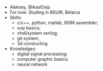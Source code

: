 - Aleksey, @AxelOsip
- For now: Studing in BSUIR, Belarus
- Skills:
  - с/с++, python, matlab, 8086 assembler;
  - oop basics;
  - vhdl/system verilog;
  - git system;
  - 3d constucting
- Knowledges:
  - digital signal processing;
  - computer graphic basics;
  - neural network
